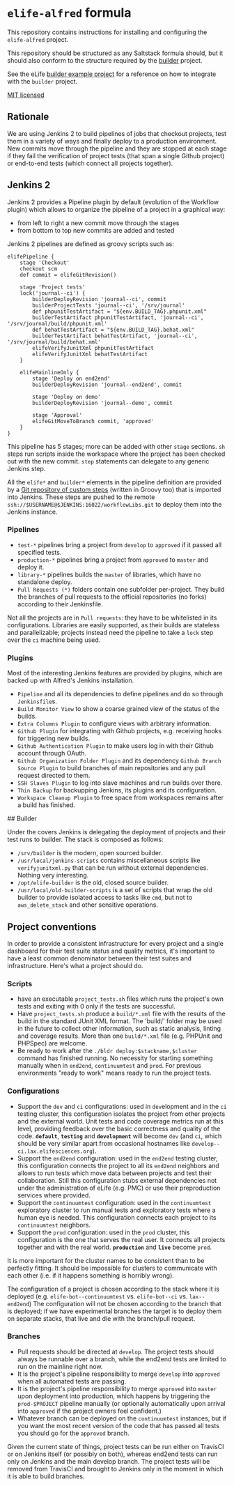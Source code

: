 # `elife-alfred` formula

This repository contains instructions for installing and configuring the `elife-alfred` project.

This repository should be structured as any Saltstack formula should, but it 
should also conform to the structure required by the [builder](https://github.com/elifesciences/builder) 
project.

See the eLife [builder example project](https://github.com/elifesciences/builder-example-project)
for a reference on how to integrate with the `builder` project.

[MIT licensed](LICENCE.txt)

## Rationale

We are using Jenkins 2 to build pipelines of jobs that checkout projects, test them in a variety of ways and finally deploy to a production environment. New commits move through the pipeline and they are stopped at each stage if they fail the verification of project tests (that span a single Github project) or end-to-end tests (which connect all projects together).

## Jenkins 2

Jenkins 2 provides a Pipeline plugin by default (evolution of the Workflow plugin) which allows to organize the pipeline of a project in a graphical way:
- from left to right a new commit move through the stages
- from bottom to top new commits are added and tested

Jenkins 2 pipelines are defined as groovy scripts such as:

```
elifePipeline {
    stage 'Checkout'
    checkout scm
    def commit = elifeGitRevision()

    stage 'Project tests'
    lock('journal--ci') {
        builderDeployRevision 'journal--ci', commit
        builderProjectTests 'journal--ci', '/srv/journal'
        def phpunitTestArtifact = "${env.BUILD_TAG}.phpunit.xml"
        builderTestArtifact phpunitTestArtifact, 'journal--ci', '/srv/journal/build/phpunit.xml'
        def behatTestArtifact = "${env.BUILD_TAG}.behat.xml"
        builderTestArtifact behatTestArtifact, 'journal--ci', '/srv/journal/build/behat.xml'
        elifeVerifyJunitXml phpunitTestArtifact
        elifeVerifyJunitXml behatTestArtifact
    }

    elifeMainlineOnly {
        stage 'Deploy on end2end'
        builderDeployRevision 'journal--end2end', commit

        stage 'Deploy on demo'
        builderDeployRevision 'journal--demo', commit

        stage 'Approval'
        elifeGitMoveToBranch commit, 'approved'
    }
}
```

This pipeline has 5 stages; more can be added with other `stage` sections.
`sh` steps run scripts inside the workspace where the project has been checked out with the new commit. `step` statements can delegate to any generic Jenkins step.

All the `elife*` and `builder*` elements in the pipeline definition are provided by a [Git repository of custom steps](https://github.com/elifesciences/elife-jenkins-workflow-libs) (written in Groovy too) that is imported into Jenkins. These steps are pushed to the remote `ssh://$USERNAME@$JENKINS:16022/workflowLibs.git` to deploy them into the Jenkins instance.

### Pipelines

- `test-*` pipelines bring a project from `develop` to `approved` if it passed all specified tests.
- `production-*` pipelines bring a project from `approved` to `master` and deploy it.
- `library-*` pipelines builds the `master` of libraries, which have no standalone deploy.
- `Pull Requests (*)` folders contain one subfolder per-project. They build the branches of pull requests to the official repositories (no forks) according to their Jenkinsfile.

Not all the projects are in `Pull requests`: they have to be whitelisted in its configurations. Libraries are easily supported, as their builds are stateless and parallelizable; projects instead need the pipeline to take a `lock` step over the `ci` machine being used.

### Plugins

Most of the interesting Jenkins features are provided by plugins, which are backed up with Alfred's Jenkins installation.

- `Pipeline` and all its dependencies to define pipelines and do so through `Jenkinsfile`s.
- `Build Monitor View` to show a coarse grained view of the status of the builds.
- `Extra Columns Plugin` to configure views with arbitrary information.
- `Github Plugin` for integrating with Github projects, e.g. receiving hooks for triggering new builds.
- `Github Authentication Plugin` to make users log in with their Github account through OAuth.
- `Github Organization Folder Plugin` and its dependency `Github Branch Source Plugin` to build branches of main repositories and any pull request directed to them.
- `SSH Slaves Plugin` to log into slave machines and run builds over there.
- `Thin Backup` for backupping Jenkins, its plugins and its configuration.
- `Workspace Cleanup Plugin` to free space from workspaces remains after a build has finished.

## Builder

Under the covers Jenkins is delegating the deployment of projects and their test runs to builder. The stack is composed as follows:

- `/srv/builder` is the modern, open sourced builder.
- `/usr/local/jenkins-scripts` contains miscellaneous scripts like `verifyjunitxml.py` that can be run without external dependencies. Nothing very interesting.
- `/opt/elife-builder` is the old, closed source builder.
- `/usr/local/old-builder-scripts` is a set of scripts that wrap the old builder to provide isolated access to tasks like `cmd`, but not to `aws_delete_stack` and other sensitive operations.

## Project conventions

In order to provide a consistent infrastructure for every project and a single dashboard for their test suite status and quality metrics, it's important to have a least common denominator between their test suites and infrastructure. Here's what a project should do.

### Scripts

- have an executable `project_tests.sh` files which runs the project's own tests and exiting with 0 only if the tests are successful.
- Have `project_tests.sh` produce a `build/*.xml` file with the results of the build in the standard JUnit XML format. The 'build/' folder may be used in the future to collect other information, such as static analysis, linting and coverage results. More than one `build/*.xml` file (e.g. PHPUnit and PHPSpec) are welcome.
- Be ready to work after the `./bldr deploy:$stackname,$cluster` command has finished running. No necessity for starting something manually when in `end2end`, `continuumtest` and `prod`. For previous environments "ready to work" means ready to run the project tests.

### Configurations

- Support the `dev` and `ci` configurations: used in `dev`elopment and in the `ci` testing cluster, this configuration isolates the project from other projects and the external world. Unit tests and code coverage metrics run at this level, providing feedback over the basic correctness and quality of the code. **`default`**, **`testing`** and **`development`** will become `dev` (and `ci`, which should be very similar apart from occasional hostnames like `develop--ci.lax.elifesciences.org`).
- Support the `end2end` configuration: used in the `end2end` testing cluster, this configuration connects the project to all its `end2end` neighbors and allows to run tests which move data between projects and test their collaboration. Still this configuration stubs external dependencies not under the administration of eLife (e.g. PMC) or use their preproduction services where provided.
- Support the `continuumtest` configuration: used in the `continuumtest` exploratory cluster to run manual tests and exploratory tests where a human eye is needed. This configuration connects each project to its `continuumtest` neighbors.
- Support the `prod` configuration: used in the `prod` cluster, this configuration is the one that serves the real user. It connects all projects together and with the real world. **`production`** and **`live`** become `prod`.

It is more important for the cluster names to be consistent than to be perfectly fitting. It should be impossible for clusters to communicate with each other (i.e. if it happens something is horribly wrong).

The configuration of a project is chosen according to the stack where it is deployed (e.g. `elife-bot--continuumtest` vs. `elife-bot--ci` vs. `lax--end2end`) The configuration will not be chosen according to the branch that is deployed; if we have experimental branches the target is to deploy them on separate stacks, that live and die with the branch/pull request.

### Branches

- Pull requests should be directed at `develop`. The project tests should always be runnable over a branch, while the end2end tests are limited to run on the mainline right now.
- It is the project's pipeline responsibility to merge `develop` into `approved` when all automated tests are passing.
- It is the project's pipeline responsibility to merge `approved` into `master` upon deployment into production, which happens by triggering the `prod-$PROJECT` pipeline manually (or optionally automatically upon arrival into `approved` if the project owners feel confident.)
- Whatever branch can be deployed on the `continuumtest` instances, but if you want the most recent version of the code that has passed all tests you should go for the `approved` branch.

Given the current state of things, project tests can be run either on TravisCI or on Jenkins itself (or possibly on both), whereas end2end tests can run only on Jenkins and the main develop branch. The project tests will be removed from TravisCI and brought to Jenkins only in the moment in which it is able to build branches.
